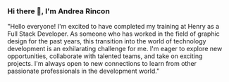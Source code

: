 ### Hi there 👋, I'm Andrea Rincon 

"Hello everyone! I'm excited to have completed my training at Henry as a Full Stack Developer. As someone who has worked in the field of graphic design for the past years, this transition into the world of technology development is an exhilarating challenge for me. I'm eager to explore new opportunities, collaborate with talented teams, and take on exciting projects. I'm always open to new connections to learn from other passionate professionals in the development world."

<!--
**AndreaRiG/AndreaRiG** is a ✨ _special_ ✨ repository because its `README.md` (this file) appears on your GitHub profile.


- 🌱 I'm currently practicing JavaScript
- 🌱 I'm currently learning TypeScript
- 🤔 I'm looking for help with improving my coding skills

